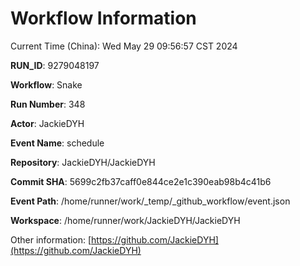 # Workflow Information

Current Time (China): Wed May 29 09:56:57 CST 2024  

**RUN_ID**: 9279048197  

**Workflow**: Snake  

**Run Number**: 348  

**Actor**: JackieDYH  

**Event Name**: schedule  

**Repository**: JackieDYH/JackieDYH  

**Commit SHA**: 5699c2fb37caff0e844ce2e1c390eab98b4c41b6  

**Event Path**: /home/runner/work/_temp/_github_workflow/event.json  

**Workspace**: /home/runner/work/JackieDYH/JackieDYH  

Other information: [https://github.com/JackieDYH](https://github.com/JackieDYH)
